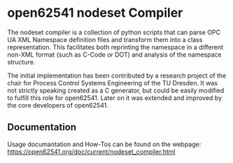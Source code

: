 # open62541 nodeset Compiler

The nodeset compiler is a collection of python scripts that can parse OPC UA XML Namespace definition files and transform them into a class representation. This facilitates both reprinting the namespace in a different non-XML format (such as C-Code or DOT) and analysis of the namespace structure.

The initial implementation has been contributed by a research project of the chair for Process Control Systems Engineering of the TU Dresden. It was not strictly speaking created as a C generator, but could be easily modified to fulfill this role for open62541. Later on it was extended and improved by the core developers of open62541.

## Documentation

Usage documantation and How-Tos can be found on the webpage: <https://open62541.org/doc/current/nodeset_compiler.html> 
